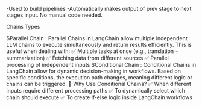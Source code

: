 -Used to build pipelines
-Automatically makes output of prev stage to next stages input. No manual code needed.

Chains Types

$Parallel Chain : Parallel Chains in LangChain allow multiple independent LLM chains to execute simultaneously and return results efficiently. 
                  This is useful when dealing with:
                  ✅ Multiple tasks at once (e.g., translation + summarization)
                  ✅ Fetching data from different sources
                  ✅ Parallel processing of independent inputs
$Conditional Chain : Conditional Chains in LangChain allow for dynamic decision-making in workflows. Based on specific conditions, the execution path changes, meaning different logic or chains can be triggered.
                    🔹 Why Use Conditional Chains?
                    ✅ When different inputs require different processing paths
                    ✅ To dynamically select which chain should execute
                    ✅ To create if-else logic inside LangChain workflows
